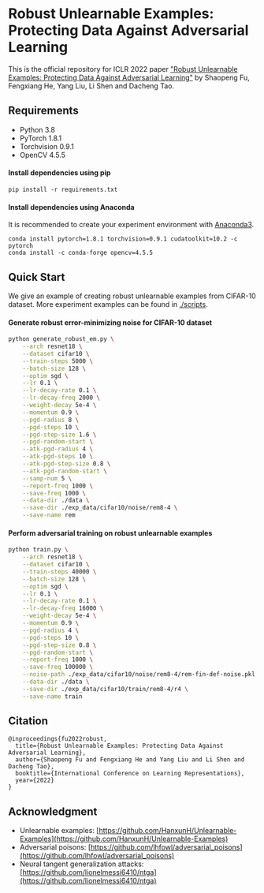 # Robust Unlearnable Examples: Protecting Data Against Adversarial Learning

This is the official repository for ICLR 2022 paper ["Robust Unlearnable Examples: Protecting Data Against Adversarial Learning"](https://openreview.net/forum?id=baUQQPwQiAg) by Shaopeng Fu, Fengxiang He, Yang Liu, Li Shen and Dacheng Tao.

## Requirements

- Python 3.8
- PyTorch 1.8.1
- Torchvision 0.9.1
- OpenCV 4.5.5

#### Install dependencies using pip

```shell
pip install -r requirements.txt
```

#### Install dependencies using Anaconda

It is recommended to create your experiment environment with [Anaconda3](https://www.anaconda.com/).

```shell
conda install pytorch=1.8.1 torchvision=0.9.1 cudatoolkit=10.2 -c pytorch
conda install -c conda-forge opencv=4.5.5
```

## Quick Start

We give an example of creating robust unlearnable examples from CIFAR-10 dataset. More experiment examples can be found in [./scripts](./scripts).

#### Generate robust error-minimizing noise for CIFAR-10 dataset

```bash
python generate_robust_em.py \
    --arch resnet18 \
    --dataset cifar10 \
    --train-steps 5000 \
    --batch-size 128 \
    --optim sgd \
    --lr 0.1 \
    --lr-decay-rate 0.1 \
    --lr-decay-freq 2000 \
    --weight-decay 5e-4 \
    --momentum 0.9 \
    --pgd-radius 8 \
    --pgd-steps 10 \
    --pgd-step-size 1.6 \
    --pgd-random-start \
    --atk-pgd-radius 4 \
    --atk-pgd-steps 10 \
    --atk-pgd-step-size 0.8 \
    --atk-pgd-random-start \
    --samp-num 5 \
    --report-freq 1000 \
    --save-freq 1000 \
    --data-dir ./data \
    --save-dir ./exp_data/cifar10/noise/rem8-4 \
    --save-name rem
```

#### Perform adversarial training on robust unlearnable examples

```bash
python train.py \
    --arch resnet18 \
    --dataset cifar10 \
    --train-steps 40000 \
    --batch-size 128 \
    --optim sgd \
    --lr 0.1 \
    --lr-decay-rate 0.1 \
    --lr-decay-freq 16000 \
    --weight-decay 5e-4 \
    --momentum 0.9 \
    --pgd-radius 4 \
    --pgd-steps 10 \
    --pgd-step-size 0.8 \
    --pgd-random-start \
    --report-freq 1000 \
    --save-freq 100000 \
    --noise-path ./exp_data/cifar10/noise/rem8-4/rem-fin-def-noise.pkl \
    --data-dir ./data \
    --save-dir ./exp_data/cifar10/train/rem8-4/r4 \
    --save-name train
```

## Citation

```
@inproceedings{fu2022robust,
  title={Robust Unlearnable Examples: Protecting Data Against Adversarial Learning},
  author={Shaopeng Fu and Fengxiang He and Yang Liu and Li Shen and Dacheng Tao},
  booktitle={International Conference on Learning Representations},
  year={2022}
}
```

## Acknowledgment

- Unlearnable examples: [https://github.com/HanxunH/Unlearnable-Examples](https://github.com/HanxunH/Unlearnable-Examples)
- Adversarial poisons: [https://github.com/lhfowl/adversarial_poisons](https://github.com/lhfowl/adversarial_poisons)
- Neural tangent generalization attacks: [https://github.com/lionelmessi6410/ntga](https://github.com/lionelmessi6410/ntga)